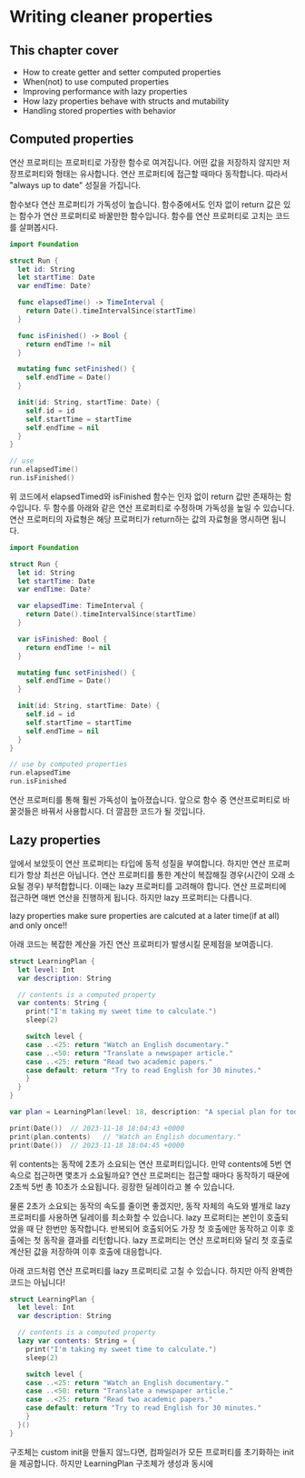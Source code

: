 # Writing cleaner properties

## This chapter cover
- How to create getter and setter computed properties
- When(not) to use computed properties
- Improving performance with lazy properties
- How lazy properties behave with structs and mutability
- Handling stored properties with behavior

## Computed properties
연산 프로퍼티는 프로퍼티로 가장한 함수로 여겨집니다. 어떤 값을 저장하지 않지만 저장프로퍼티와 형태는 유사합니다.
연산 프로퍼티에 접근할 때마다 동작합니다. 따라서 "always up to date" 성질을 가집니다.

함수보다 연산 프로퍼티가 가독성이 높습니다. 
함수중에서도 인자 없이 return 값은 있는 함수가 연산 프로퍼티로 바꿀만한 함수입니다.
함수를 연산 프로퍼티로 고치는 코드를 살펴봅시다.

```swift
import Foundation

struct Run {
  let id: String
  let startTime: Date
  var endTime: Date?

  func elapsedTime() -> TimeInterval {
    return Date().timeIntervalSince(startTime)
  }

  func isFinished() -> Bool {
    return endTime != nil
  }

  mutating func setFinished() {
    self.endTime = Date()
  }

  init(id: String, startTime: Date) {
    self.id = id
    self.startTime = startTime
    self.endTime = nil
  }
}

// use
run.elapsedTime()
run.isFinished()
```

위 코드에서 elapsedTimed와 isFinished 함수는 인자 없이 return 값만 존재하는 함수입니다.
두 함수를 아래와 같은 연산 프로퍼티로 수정하며 가독성을 높일 수 있습니다.
연산 프로퍼티의 자료형은 해당 프로퍼티가 return하는 값의 자료형을 명시하면 됩니다.

```swift
import Foundation

struct Run {
  let id: String
  let startTime: Date
  var endTime: Date?

  var elapsedTime: TimeInterval {
    return Date().timeIntervalSince(startTime)
  }

  var isFinished: Bool {
    return endTime != nil
  }

  mutating func setFinished() {
    self.endTime = Date()
  }

  init(id: String, startTime: Date) {
    self.id = id
    self.startTime = startTime
    self.endTime = nil
  }
}

// use by computed properties
run.elapsedTime
run.isFinished
```

연산 프로퍼티를 통해 훨씬 가독성이 높아졌습니다. 앞으로 함수 중 연산프로퍼티로 바꿀것들은 바꿔서 사용합시다.
더 깔끔한 코드가 될 것입니다.

## Lazy properties
앞에서 보았듯이 연산 프로퍼티는 타입에 동적 성질을 부여합니다. 하지만 연산 프로퍼티가 항상 최선은 아닙니다.
연산 프로퍼티를 통한 계산이 복잡해질 경우(시간이 오래 소요될 경우) 부적합합니다. 이때는 lazy 프로퍼티를 고려해야 합니다.
연산 프로퍼티에 접근하면 매번 연산을 진행하게 됩니다. 하지만 lazy 프로퍼티는 다릅니다.

lazy properties make sure properties are calcuted at a later time(if at all) and only once!!

아래 코드는 복잡한 계산을 가진 연산 프로퍼티가 발생시킬 문제점을 보여줍니다.

```swift
struct LearningPlan {
  let level: Int
  var description: String

  // contents is a computed property
  var contents: String {
    print("I'm taking my sweet time to calculate.")
    sleep(2)

    switch level {
    case ..<25: return "Watch an English documentary."
    case ..<50: return "Translate a newspaper article."
    case ..<25: return "Read two academic papers."
    case default: return "Try to read English for 30 minutes."
    }
  }
}

var plan = LearningPlan(level: 18, description: "A special plan for today!")

print(Date())  // 2023-11-18 18:04:43 +0000
print(plan.contents)   // "Watch an English documentary."
print(Date())  // 2023-11-18 18:04:45 +0000
```

위 contents는 동작에 2초가 소요되는 연산 프로퍼티입니다. 만약 contents에 5번 연속으로 접근하면 몇초가 소요될까요?
연산 프로퍼티는 접근할 때마다 동작하기 때문에 2초씩 5번 총 10초가 소요됩니다. 굉장한 딜레이라고 볼 수 있습니다.

물론 2초가 소요되는 동작의 속도를 줄이면 좋겠지만, 동작 자체의 속도와 별개로 lazy 프로퍼티를 사용하면 딜레이를 최소화할 수 있습니다.
lazy 프로퍼티는 본인이 호출되었을 때 단 한번만 동작합니다. 반복되어 호출되어도 가장 첫 호출에만 동작하고 이후 호출에는 첫 동작을 결과를 리턴합니다.
lazy 프로퍼티는 연산 프로퍼티와 달리 첫 호출로 계산된 값을 저장하여 이후 호출에 대응합니다.

아래 코드처럼 연산 프로퍼티를 lazy 프로퍼티로 고칠 수 있습니다. 하지만 아직 완벽한 코드는 아닙니다!

```swift
struct LearningPlan {
  let level: Int
  var description: String

  // contents is a computed property
  lazy var contents: String = {
    print("I'm taking my sweet time to calculate.")
    sleep(2)

    switch level {
    case ..<25: return "Watch an English documentary."
    case ..<50: return "Translate a newspaper article."
    case ..<25: return "Read two academic papers."
    case default: return "Try to read English for 30 minutes."
    }
  }()
}
```

구조체는 custom init을 만들지 않느다면, 컴파일러가 모든 프로퍼티를 초기화하는 init을 제공합니다.
하지만 LearningPlan 구조체가 생성과 동시에 















